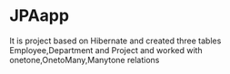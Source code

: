 # JPAapp
It is project based on Hibernate and created three tables Employee,Department and Project and worked with onetone,OnetoMany,Manytone relations
